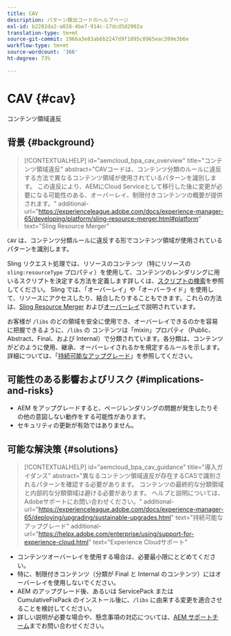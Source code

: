 ```yaml
---
title: CAV
description: パターン検出コードのヘルプページ
exl-id: b2282da2-a028-4be7-914c-17dcd5d2902a
translation-type: tm+mt
source-git-commit: 1966a3e83ab6b2247d9f1095c8965eac399e3b6e
workflow-type: tm+mt
source-wordcount: '366'
ht-degree: 73%

---
```


# CAV {#cav}

コンテンツ領域違反

## 背景 {#background}

>[!CONTEXTUALHELP]
>id="aemcloud_bpa_cav_overview"
>title="コンテンツ領域違反"
>abstract="CAVコードは、コンテンツ分類のルールに違反する方法で異なるコンテンツ領域が使用されているパターンを識別します。 この違反により、AEMにCloud Serviceとして移行した後に変更が必要になる可能性のある、オーバーレイ、制限付きコンテンツの概要が提供されます。"
>additional-url="https://experienceleague.adobe.com/docs/experience-manager-65/developing/platform/sling-resource-merger.html#platform" text="Sling Resource Merger"

`CAV` は、コンテンツ分類ルールに違反する形でコンテンツ領域が使用されているパターンを識別します。

Sling リクエスト処理では、リソースのコンテンツ（特にリソースの `sling:resourceType` プロパティ）を使用して、コンテンツのレンダリングに用いるスクリプトを決定する方法を定義します詳しくは、[スクリプトの検索](https://experienceleague.adobe.com/docs/experience-manager-65/developing/introduction/the-basics.html?lang=ja#locating-the-script)を参照してください。 Sling では、「オーバーレイ」や「オーバーライド」を使用して、リソースにアクセスしたり、結合したりすることもできます。これらの方法は、[Sling Resource Merger](https://experienceleague.adobe.com/docs/experience-manager-65/developing/platform/sling-resource-merger.html?lang=ja) および[オーバーレイ](https://experienceleague.adobe.com/docs/experience-manager-65/developing/platform/overlays.html?lang=ja)で説明されています。

お客様が `/libs` のどの領域を安全に使用でき、オーバーレイできるのかを容易に把握できるように、`/libs` の コンテンツは「mixin」プロパティ（Public、Abstract、Final、および Internal）で分類されています。各分類は、コンテンツがどのように使用、継承、オーバーレイされるかを規定するルールを示します。詳細については、「[持続可能なアップグレード](https://experienceleague.adobe.com/docs/experience-manager-65/deploying/upgrading/sustainable-upgrades.html?lang=ja)」を参照してください。

## 可能性のある影響およびリスク {#implications-and-risks}

* AEM をアップグレードすると、ページレンダリングの問題が発生したりその他の意図しない動作をする可能性があります。
* セキュリティの更新が有効ではありません。

## 可能な解決策 {#solutions}

>[!CONTEXTUALHELP]
>id="aemcloud_bpa_cav_guidance"
>title="導入ガイダンス"
>abstract="異なるコンテンツ領域違反が存在するCASで識別されるパターンを確認する必要があります。 コンテンツの最終的な分類領域と内部的な分類領域は避ける必要があります。 ヘルプと説明については、Adobeサポートにお問い合わせください。"
>additional-url="https://experienceleague.adobe.com/docs/experience-manager-65/deploying/upgrading/sustainable-upgrades.html" text="持続可能なアップグレード"
>additional-url="https://helpx.adobe.com/enterprise/using/support-for-experience-cloud.html" text="Experience Cloudサポート"

* コンテンツオーバーレイを使用する場合は、必要最小限にとどめてください。
* 特に、制限付きコンテンツ（分類が Final と Internal のコンテンツ）にはオーバーレイを使用しないでください。
* AEM のアップグレード後、あるいは ServicePack または CumulativeFixPack のインストール後に、`/libs` に由来する変更を適合させることを検討してください。
* 詳しい説明が必要な場合や、懸念事項の対応については、[AEM サポートチーム](https://helpx.adobe.com/jp/enterprise/using/support-for-experience-cloud.html)までお問い合わせください。
